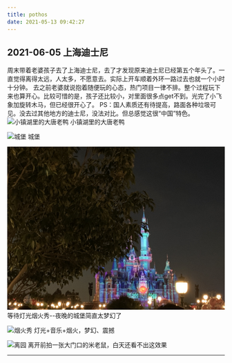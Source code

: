 ```yaml
---
title: pothos
date: 2021-05-13 09:42:27
---
```



## 2021-06-05 上海迪士尼
周末带着老婆孩子去了上海迪士尼，去了才发现原来迪士尼已经第五个年头了。一直觉得离得太远，人太多，不愿意去。实际上开车顺着外环一路过去也就一个小时十分钟。
去之前老婆就说抱着随便玩的心态，热门项目一律不排。整个过程玩下来也算开心。比较可惜的是，孩子还比较小，对里面很多点get不到。光完了小飞象加旋转木马，但已经很开心了。
PS：国人素质还有待提高，路面各种垃圾可见。没去过其他地方的迪士尼，没法对比。但总感觉这很“中国”特色。
![小镇湖里的大唐老鸭](https://raw.githubusercontent.com/edsiongithub/blogimages/master/self20210608103111.jpg)
小镇湖里的大唐老鸭

![城堡](https://raw.githubusercontent.com/edsiongithub/blogimages/master/self20210608103120.jpg)
城堡

![等待灯光秀](https://raw.githubusercontent.com/edsiongithub/blogimages/master/self20210608093044.jpg)
等待灯光烟火秀--夜晚的城堡简直太梦幻了

![烟火秀](https://raw.githubusercontent.com/edsiongithub/blogimages/master/self20210608103127.jpg)
灯光+音乐+烟火，梦幻、震撼

![离园](https://raw.githubusercontent.com/edsiongithub/blogimages/master/self20210608103134.jpg)
离开前拍一张大门口的米老鼠，白天还看不出这效果

---
